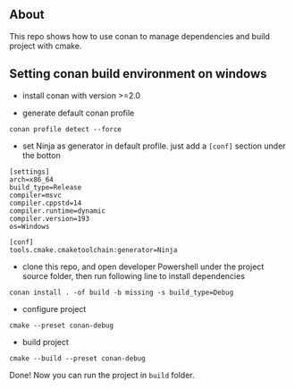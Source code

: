 ## About
This repo shows how to use conan to manage dependencies and build project with cmake.

## Setting conan build environment on windows

- install conan with version >=2.0

- generate default conan profile
```
conan profile detect --force
```

- set Ninja as generator in default profile.
just add a `[conf]` section under the botton 
```
[settings]
arch=x86_64
build_type=Release
compiler=msvc
compiler.cppstd=14
compiler.runtime=dynamic
compiler.version=193
os=Windows

[conf]
tools.cmake.cmaketoolchain:generator=Ninja
```

- clone this repo, and open developer Powershell under the project source folder, then run following line to install dependencies
```
conan install . -of build -b missing -s build_type=Debug
```

- configure project

```
cmake --preset conan-debug
```

- build project 

```
cmake --build --preset conan-debug
```

Done! Now you can run the project in `build` folder.